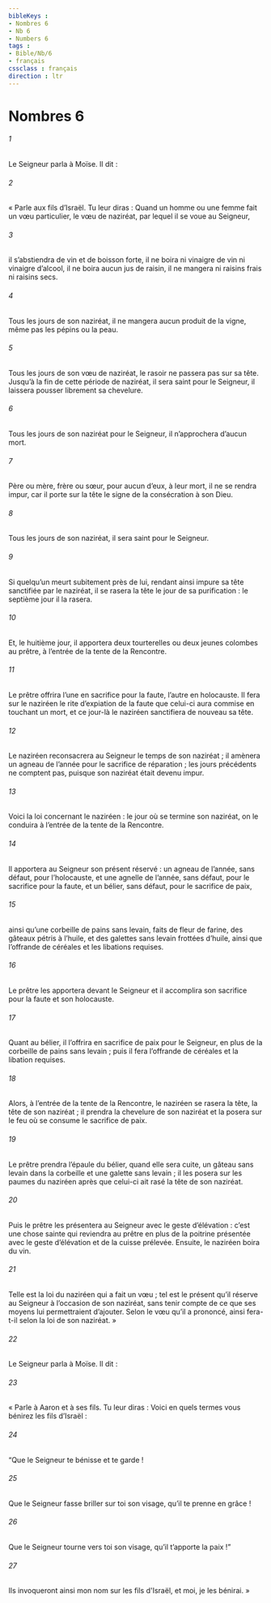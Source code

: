 ```yaml
---
bibleKeys : 
- Nombres 6
- Nb 6
- Numbers 6
tags : 
- Bible/Nb/6
- français
cssclass : français
direction : ltr
---
```


# Nombres 6

###### 1
Le Seigneur parla à Moïse. Il dit :
###### 2
« Parle aux fils d’Israël. Tu leur diras : Quand un homme ou une femme fait un vœu particulier, le vœu de naziréat, par lequel il se voue au Seigneur,
###### 3
il s’abstiendra de vin et de boisson forte, il ne boira ni vinaigre de vin ni vinaigre d’alcool, il ne boira aucun jus de raisin, il ne mangera ni raisins frais ni raisins secs.
###### 4
Tous les jours de son naziréat, il ne mangera aucun produit de la vigne, même pas les pépins ou la peau.
###### 5
Tous les jours de son vœu de naziréat, le rasoir ne passera pas sur sa tête. Jusqu’à la fin de cette période de naziréat, il sera saint pour le Seigneur, il laissera pousser librement sa chevelure.
###### 6
Tous les jours de son naziréat pour le Seigneur, il n’approchera d’aucun mort.
###### 7
Père ou mère, frère ou sœur, pour aucun d’eux, à leur mort, il ne se rendra impur, car il porte sur la tête le signe de la consécration à son Dieu.
###### 8
Tous les jours de son naziréat, il sera saint pour le Seigneur.
###### 9
Si quelqu’un meurt subitement près de lui, rendant ainsi impure sa tête sanctifiée par le naziréat, il se rasera la tête le jour de sa purification : le septième jour il la rasera.
###### 10
Et, le huitième jour, il apportera deux tourterelles ou deux jeunes colombes au prêtre, à l’entrée de la tente de la Rencontre.
###### 11
Le prêtre offrira l’une en sacrifice pour la faute, l’autre en holocauste. Il fera sur le naziréen le rite d’expiation de la faute que celui-ci aura commise en touchant un mort, et ce jour-là le naziréen sanctifiera de nouveau sa tête.
###### 12
Le naziréen reconsacrera au Seigneur le temps de son naziréat ; il amènera un agneau de l’année pour le sacrifice de réparation ; les jours précédents ne comptent pas, puisque son naziréat était devenu impur.
###### 13
Voici la loi concernant le naziréen : le jour où se termine son naziréat, on le conduira à l’entrée de la tente de la Rencontre.
###### 14
Il apportera au Seigneur son présent réservé : un agneau de l’année, sans défaut, pour l’holocauste, et une agnelle de l’année, sans défaut, pour le sacrifice pour la faute, et un bélier, sans défaut, pour le sacrifice de paix,
###### 15
ainsi qu’une corbeille de pains sans levain, faits de fleur de farine, des gâteaux pétris à l’huile, et des galettes sans levain frottées d’huile, ainsi que l’offrande de céréales et les libations requises.
###### 16
Le prêtre les apportera devant le Seigneur et il accomplira son sacrifice pour la faute et son holocauste.
###### 17
Quant au bélier, il l’offrira en sacrifice de paix pour le Seigneur, en plus de la corbeille de pains sans levain ; puis il fera l’offrande de céréales et la libation requises.
###### 18
Alors, à l’entrée de la tente de la Rencontre, le naziréen se rasera la tête, la tête de son naziréat ; il prendra la chevelure de son naziréat et la posera sur le feu où se consume le sacrifice de paix.
###### 19
Le prêtre prendra l’épaule du bélier, quand elle sera cuite, un gâteau sans levain dans la corbeille et une galette sans levain ; il les posera sur les paumes du naziréen après que celui-ci ait rasé la tête de son naziréat.
###### 20
Puis le prêtre les présentera au Seigneur avec le geste d’élévation : c’est une chose sainte qui reviendra au prêtre en plus de la poitrine présentée avec le geste d’élévation et de la cuisse prélevée. Ensuite, le naziréen boira du vin.
###### 21
Telle est la loi du naziréen qui a fait un vœu ; tel est le présent qu’il réserve au Seigneur à l’occasion de son naziréat, sans tenir compte de ce que ses moyens lui permettraient d’ajouter. Selon le vœu qu’il a prononcé, ainsi fera-t-il selon la loi de son naziréat. »
###### 22
Le Seigneur parla à Moïse. Il dit :
###### 23
« Parle à Aaron et à ses fils. Tu leur diras : Voici en quels termes vous bénirez les fils d’Israël :
###### 24
“Que le Seigneur te bénisse et te garde !
###### 25
Que le Seigneur fasse briller sur toi son visage,
qu’il te prenne en grâce !
###### 26
Que le Seigneur tourne vers toi son visage,
qu’il t’apporte la paix !”
###### 27
Ils invoqueront ainsi mon nom sur les fils d'Israël, et moi, je les bénirai. »
